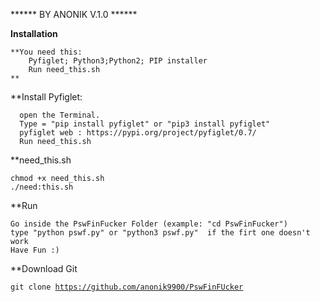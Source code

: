 
                                                                                      
******   BY ANONIK V.1.0  ******



**Installation**

    **You need this: 
        Pyfiglet; Python3;Python2; PIP installer
        Run need_this.sh
    **
    
    
   **Install Pyfiglet: 
   
      open the Terminal.
      Type = "pip install pyfiglet" or "pip3 install pyfiglet"
      pyfiglet web : https://pypi.org/project/pyfiglet/0.7/
      Run need_this.sh
      
  **need_this.sh
      
    chmod +x need_this.sh
    ./need:this.sh

**Run

    Go inside the PswFinFucker Folder (example: "cd PswFinFucker")
    type "python pswf.py" or "python3 pswf.py"  if the firt one doesn't work
    Have Fun :)  
    
**Download Git

 <code>git clone https://github.com/anonik9900/PswFinFUcker</code>
